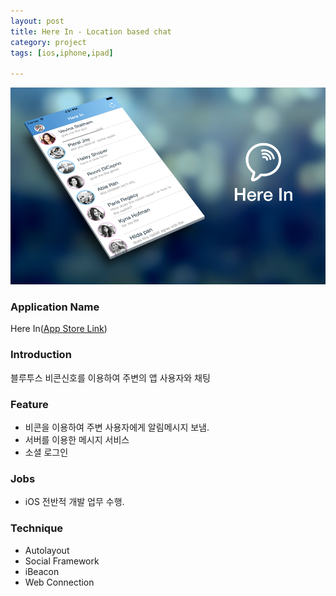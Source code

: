 ```yaml
---
layout: post
title: Here In - Location based chat
category: project
tags: [ios,iphone,ipad]

---
```

![Here In](/images/project/herein_01.png)

### Application Name

Here In([App Store Link](https://itunes.apple.com/app/here-in-location-based-chat/id888991623?mt=8))


### Introduction

블루투스 비콘신호를 이용하여 주변의 앱 사용자와 채팅



### Feature

* 비콘을 이용하여 주변 사용자에게 알림메시지 보냄.
* 서버를 이용한 메시지 서비스
* 소셜 로그인


### Jobs

* iOS 전반적 개발 업무 수행.


### Technique

* Autolayout
* Social Framework
* iBeacon
* Web Connection